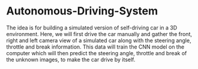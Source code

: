 # Autonomous-Driving-System
The idea is for building a simulated version of self-driving car in a 3D environment. Here, we will first drive the car manually and gather the front, right and left camera view of a simulated car along with the steering angle, throttle and break information. This data will train the CNN model on the computer which will then predict the steering angle, throttle and break of the unknown images, to make the car drive by itself.
